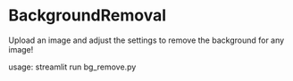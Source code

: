 # BackgroundRemoval

Upload an image and adjust the settings to remove the background for any image!

usage: streamlit run bg_remove.py
